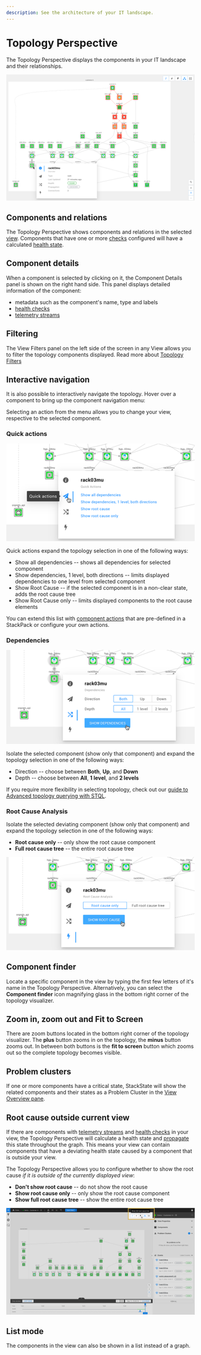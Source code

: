 ```yaml
---
description: See the architecture of your IT landscape.
---
```


# Topology Perspective

The Topology Perspective displays the components in your IT landscape and their relationships.

![](../../.gitbook/assets/v410/topoview1.png)

## Components and relations

The Topology Perspective shows components and relations in the selected [view](../views.md). Components that have one or more [checks](../../configure/checks_and_streams.md#checks) configured will have a calculated [health state](../../configure/propagation.md).

## Component details

When a component is selected by clicking on it, the Component Details panel is shown on the right hand side. This panel displays detailed information of the component:

* metadata such as the component's name, type and labels
* [health checks](../../configure/checks_and_streams.md#checks)
* [telemetry streams](../../configure/checks_and_streams.md#data-streams)

## Filtering

The View Filters panel on the left side of the screen in any View allows you to filter the topology components displayed. Read more about [Topology Filters](filters.md#topology-filters)

## Interactive navigation

It is also possible to interactively navigate the topology. Hover over a component to bring up the component navigation menu:

Selecting an action from the menu allows you to change your view, respective to the selected component.

### Quick actions

![Quick Actions](../../.gitbook/assets/v410/quick_actions.png)

Quick actions expand the topology selection in one of the following ways:

* Show all dependencies -- shows all dependencies for selected component
* Show dependencies, 1 level, both directions -- limits displayed dependencies to one level from selected component
* Show Root Cause -- if the selected component is in a non-clear state, adds the root cause tree
* Show Root Cause only -- limits displayed components to the root cause elements

You can extend this list with [component actions](../../configure/component_actions.md) that are pre-defined in a StackPack or configure your own actions.

### Dependencies

![Dependencies](../../.gitbook/assets/v410/dependencies.png)

Isolate the selected component \(show only that component\) and expand the topology selection in one of the following ways:

* Direction -- choose between **Both**, **Up**, and **Down**
* Depth -- choose between **All**, **1 level**, and **2 levels**

If you require more flexibility in selecting topology, check out our [guide to Advanced topology querying with STQL](../../configure/topology_selection_advanced.md).

### Root Cause Analysis

Isolate the selected deviating component \(show only that component\) and expand the topology selection in one of the following ways:

* **Root cause only** -- only show the root cause component
* **Full root cause tree** -- the entire root cause tree

![Root cause](../../.gitbook/assets/v410/show_root_cause.png)


## Component finder

Locate a specific component in the view by typing the first few letters of it's name in the Topology Perspective. Alternatively, you can select the **Component finder** icon magnifying glass in the bottom right corner of the topology visualizer.

## Zoom in, zoom out and Fit to Screen

There are zoom buttons located in the bottom right corner of the topology visualizer. The **plus** button zooms in on the topology, the **minus** button zooms out. In between both buttons is the **fit to screen** button which zooms out so the complete topology becomes visible.

## Problem clusters

If one or more components have a critical state, StackState will show the related components and their states as a Problem Cluster in the [View Overview pane](../views.md#view-overview).

## Root cause outside current view

If there are components with [telemetry streams](../../configure/checks_and_streams.md#data-streams) and [health checks](../../configure/checks_and_streams.md#checks) in your view, the Topology Perspective will calculate a health state and [propagate](../../configure/propagation.md) this state throughout the graph. This means your view can contain components that have a deviating health state caused by a component that is outside your view.

The Topology Perspective allows you to configure whether to show the root cause _if it is outside of the currently displayed view_:

* **Don't show root cause** -- do not show the root cause
* **Show root cause only** -- only show the root cause component
* **Show full root cause tree** -- show the entire root cause tree

![Root cause](../../.gitbook/assets/v410/show_root_cause_outside.png)

## List mode

The components in the view can also be shown in a list instead of a graph.
